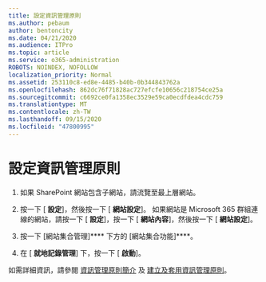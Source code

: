 ```yaml
---
title: 設定資訊管理原則
ms.author: pebaum
author: bentoncity
ms.date: 04/21/2020
ms.audience: ITPro
ms.topic: article
ms.service: o365-administration
ROBOTS: NOINDEX, NOFOLLOW
localization_priority: Normal
ms.assetid: 253110c8-ed8e-4485-b40b-0b344843762a
ms.openlocfilehash: 862dc76f71828ac727efcfe10656c218754ce25a
ms.sourcegitcommit: c6692ce0fa1358ec3529e59ca0ecdfdea4cdc759
ms.translationtype: MT
ms.contentlocale: zh-TW
ms.lasthandoff: 09/15/2020
ms.locfileid: "47800995"
---
```

# <a name="set-up-information-management-policies"></a>設定資訊管理原則

1. 如果 SharePoint 網站包含子網站，請流覽至最上層網站。
    
2. 按一下 [ **設定**]，然後按一下 [ **網站設定**]。 如果網站是 Microsoft 365 群組連線的網站，請按一下 [ **設定**]，按一下 [ **網站內容**]，然後按一下 [ **網站設定**]。
    
3. 按一下 [網站集合管理]**** 下方的 [網站集合功能]****。
    
4. 在 [ **就地記錄管理**] 下，按一下 [ **啟動**]。
    
如需詳細資訊，請參閱 [資訊管理原則簡介](https://go.microsoft.com/fwlink/?linkid=404239) 及 [建立及套用資訊管理原則](https://go.microsoft.com/fwlink/?linkid=2003916)。
  

